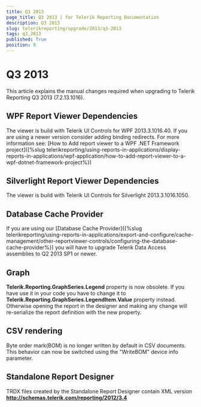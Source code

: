 ```yaml
---
title: Q3 2013
page_title: Q3 2013 | for Telerik Reporting Documentation
description: Q3 2013
slug: telerikreporting/upgrade/2013/q3-2013
tags: q3,2013
published: True
position: 0
---
```


# Q3 2013



This article explains the manual changes required when upgrading to Telerik Reporting Q3 2013 (7.2.13.1016).

## WPF Report Viewer Dependencies

The viewer is build with Telerik UI Controls for WPF 2013.3.1016.40. If you are using a newer version consider adding binding redirects. For more information see:           [How to Add report viewer to a WPF .NET Framework project]({%slug telerikreporting/using-reports-in-applications/display-reports-in-applications/wpf-application/how-to-add-report-viewer-to-a-wpf-dotnet-framework-project%})

## Silverlight Report Viewer Dependencies

The viewer is build with Telerik UI Controls for Silverlight 2013.3.1016.1050.         

## Database Cache Provider

If you are using our [Database Cache Provider]({%slug telerikreporting/using-reports-in-applications/export-and-configure/cache-management/other-reportviewer-controls/configuring-the-database-cache-provider%}) you will have to upgrade Telerik Data Access assemblies to Q2 2013 SP1 or newer.         

## Graph

__Telerik.Reporting.GraphSeries.Legend__  property is now obsolete.            If you have use it in your code you have to change it to __Telerik.Reporting.GraphSeries.LegendItem.Value__  property instead.           Otherwise opening the report in the designer and making any change will re-serialize the report definition with the new property.         

## CSV rendering

Byte order mark(BOM) is no longer written by default in CSV documents. This behavior can now be switched using the "WriteBOM" device info parameter.         

## Standalone Report Designer

TRDX files created by the Standalone Report Designer contain XML version __http://schemas.telerik.com/reporting/2012/3.4__ 
